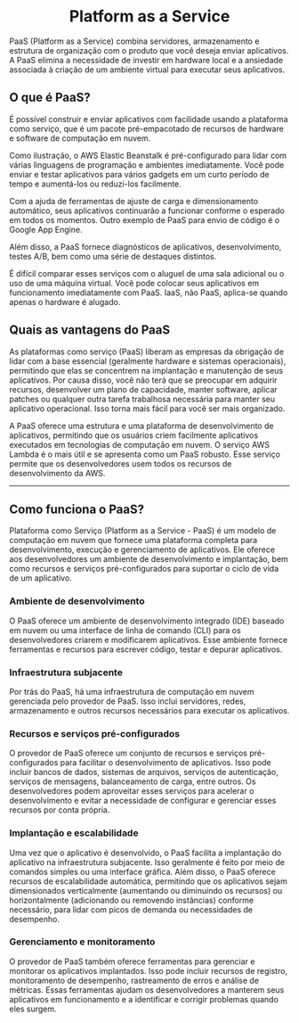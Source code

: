 <h1 align="center"> Platform as a Service</h1>

PaaS (Platform as a Service) combina servidores, armazenamento e estrutura de organização com o produto que você deseja enviar aplicativos. A PaaS elimina a necessidade de investir em hardware local e a ansiedade associada à criação de um ambiente virtual para executar seus aplicativos.

<h2>O que é PaaS?</h2>

É possível construir e enviar aplicativos com facilidade usando a plataforma como serviço, que é um pacote pré-empacotado de recursos de hardware e software de computação em nuvem.

Como ilustração, o AWS Elastic Beanstalk é pré-configurado para lidar com várias linguagens de programação e ambientes imediatamente. Você pode enviar e testar aplicativos para vários gadgets em um curto período de tempo e aumentá-los ou reduzi-los facilmente.

Com a ajuda de ferramentas de ajuste de carga e dimensionamento automático, seus aplicativos continuarão a funcionar conforme o esperado em todos os momentos. Outro exemplo de PaaS para envio de código é o Google App Engine.

Além disso, a PaaS fornece diagnósticos de aplicativos, desenvolvimento, testes A/B, bem como uma série de destaques distintos.

É difícil comparar esses serviços com o aluguel de uma sala adicional ou o uso de uma máquina virtual. Você pode colocar seus aplicativos em funcionamento imediatamente com PaaS. IaaS, não PaaS, aplica-se quando apenas o hardware é alugado.

<h2>Quais as vantagens do PaaS</h2>

As plataformas como serviço (PaaS) liberam as empresas da obrigação de lidar com a base essencial (geralmente hardware e sistemas operacionais), permitindo que elas se concentrem na implantação e manutenção de seus aplicativos. Por causa disso, você não terá que se preocupar em adquirir recursos, desenvolver um plano de capacidade, manter software, aplicar patches ou qualquer outra tarefa trabalhosa necessária para manter seu aplicativo operacional. Isso torna mais fácil para você ser mais organizado.

A PaaS oferece uma estrutura e uma plataforma de desenvolvimento de aplicativos, permitindo que os usuários criem facilmente aplicativos executados em tecnologias de computação em nuvem. O serviço AWS Lambda é o mais útil e se apresenta como um PaaS robusto. Esse serviço permite que os desenvolvedores usem todos os recursos de desenvolvimento da AWS.<hr>

<h2>Como funciona o PaaS?</h2>

Plataforma como Serviço (Platform as a Service - PaaS) é um modelo de computação em nuvem que fornece uma plataforma completa para desenvolvimento, execução e gerenciamento de aplicativos. Ele oferece aos desenvolvedores um ambiente de desenvolvimento e implantação, bem como recursos e serviços pré-configurados para suportar o ciclo de vida de um aplicativo.

<h3>Ambiente de desenvolvimento</h3>

O PaaS oferece um ambiente de desenvolvimento integrado (IDE) baseado em nuvem ou uma interface de linha de comando (CLI) para os desenvolvedores criarem e modificarem aplicativos. Esse ambiente fornece ferramentas e recursos para escrever código, testar e depurar aplicativos.

<h3>Infraestrutura subjacente</h3>

Por trás do PaaS, há uma infraestrutura de computação em nuvem gerenciada pelo provedor de PaaS. Isso inclui servidores, redes, armazenamento e outros recursos necessários para executar os aplicativos.

<h3>Recursos e serviços pré-configurados</h3>

O provedor de PaaS oferece um conjunto de recursos e serviços pré-configurados para facilitar o desenvolvimento de aplicativos. Isso pode incluir bancos de dados, sistemas de arquivos, serviços de autenticação, serviços de mensagens, balanceamento de carga, entre outros. Os desenvolvedores podem aproveitar esses serviços para acelerar o desenvolvimento e evitar a necessidade de configurar e gerenciar esses recursos por conta própria.

<h3>Implantação e escalabilidade</h3>

Uma vez que o aplicativo é desenvolvido, o PaaS facilita a implantação do aplicativo na infraestrutura subjacente. Isso geralmente é feito por meio de comandos simples ou uma interface gráfica. Além disso, o PaaS oferece recursos de escalabilidade automática, permitindo que os aplicativos sejam dimensionados verticalmente (aumentando ou diminuindo os recursos) ou horizontalmente (adicionando ou removendo instâncias) conforme necessário, para lidar com picos de demanda ou necessidades de desempenho.

<h3>Gerenciamento e monitoramento</h3>

O provedor de PaaS também oferece ferramentas para gerenciar e monitorar os aplicativos implantados. Isso pode incluir recursos de registro, monitoramento de desempenho, rastreamento de erros e análise de métricas. Essas ferramentas ajudam os desenvolvedores a manterem seus aplicativos em funcionamento e a identificar e corrigir problemas quando eles surgem.